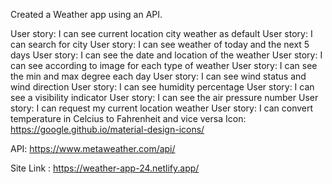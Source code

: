 Created a Weather app using an API. 

User story: I can see current location city weather as default 
User story: I can search for city
User story: I can see weather of today and the next 5 days
User story: I can see the date and location of the weather
User story: I can see according to image for each type of weather
User story: I can see the min and max degree each day
User story: I can see wind status and wind direction
User story: I can see humidity percentage
User story: I can see a visibility indicator
User story: I can see the air pressure number
User story: I can request my current location weather
User story: I can convert temperature in Celcius to Fahrenheit and vice versa
Icon: https://google.github.io/material-design-icons/

API: https://www.metaweather.com/api/

Site Link : https://weather-app-24.netlify.app/

